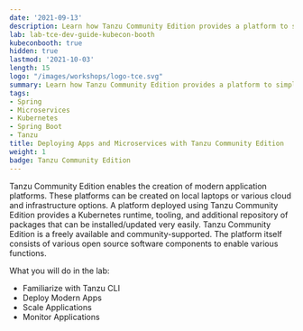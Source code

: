 ```yaml
---
date: '2021-09-13'
description: Learn how Tanzu Community Edition provides a platform to simplify deploying Modern Apps.
lab: lab-tce-dev-guide-kubecon-booth
kubeconbooth: true
hidden: true
lastmod: '2021-10-03'
length: 15
logo: "/images/workshops/logo-tce.svg"
summary: Learn how Tanzu Community Edition provides a platform to simplify deploying Modern Apps.
tags:
- Spring
- Microservices
- Kubernetes
- Spring Boot
- Tanzu
title: Deploying Apps and Microservices with Tanzu Community Edition
weight: 1
badge: Tanzu Community Edition
---
```


Tanzu Community Edition enables the creation of modern application platforms. These platforms can be created on local laptops or various cloud and infrastructure options. A platform deployed using Tanzu Community Edition provides a Kubernetes runtime, tooling, and additional repository of packages that can be installed/updated very easily. Tanzu Community Edition is a freely available and community-supported. The platform itself consists of various open source software components to enable various functions. 

What you will do in the lab:
- Familiarize with Tanzu CLI
- Deploy Modern Apps
- Scale Applications
- Monitor Applications